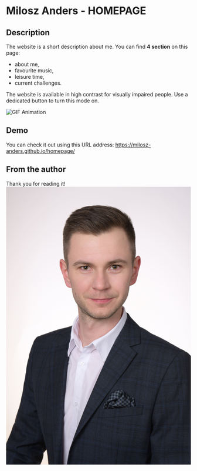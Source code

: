 # Milosz Anders - HOMEPAGE

## Description
The website is a short description about me. You can find **4 section** on this page:
- about me,
- favourite music,
- leisure time,
- current challenges.

The website is available in high contrast for visually impaired people. Use a dedicated button to turn this mode on.

![GIF Animation](gif/homepage_animation.gif)

## Demo
You can check it out using this URL address: https://milosz-anders.github.io/homepage/

## From the author
Thank you for reading it!
![Milosz Anders](https://github.com/milosz-anders/homepage/blob/main/img/zdj_ma.jpg?raw=true)